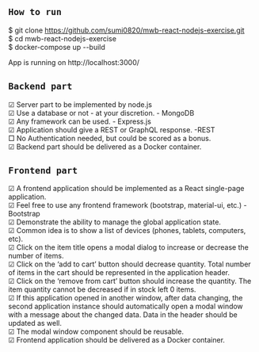 ## `How to run`

$ git clone https://github.com/sumi0820/mwb-react-nodejs-exercise.git  
$ cd mwb-react-nodejs-exercise  
$ docker-compose up --build  

App is running on http://localhost:3000/



## `Backend part`
☑ Server part to be implemented by node.js  
☑ Use a database or not - at your discretion.  - MongoDB  
☑ Any framework can be used.  - Express.js  
☑ Application should give a REST or GraphQL response.  -REST  
□ No Authentication needed, but could be scored as a bonus.  
☑ Backend part should be delivered as a Docker container.  


## `Frontend part`
☑ A frontend application should be implemented as a React single-page application.  
☑ Feel free to use any frontend framework (bootstrap, material-ui, etc.) - Bootstrap  
☑ Demonstrate the ability to manage the global application state.  
☑ Common idea is to show a list of devices (phones, tablets, computers, etc).   
☑ Click on the item title opens a modal dialog to increase or decrease the number of items.  
☑ Click on the ‘add to cart’ button should decrease quantity. Total number of items in the cart should be represented in the application header.   
☑ Click on the ‘remove from cart’ button should increase the quantity. The item quantity cannot be decreased if in stock left 0 items.    
☑ If this application opened in another window, after data changing, the second application instance should automatically open a modal window with a message about the changed data. Data in the header should be updated as well.  
☑ The modal window component should be reusable.  
☑ Frontend application should be delivered as a Docker   container.
